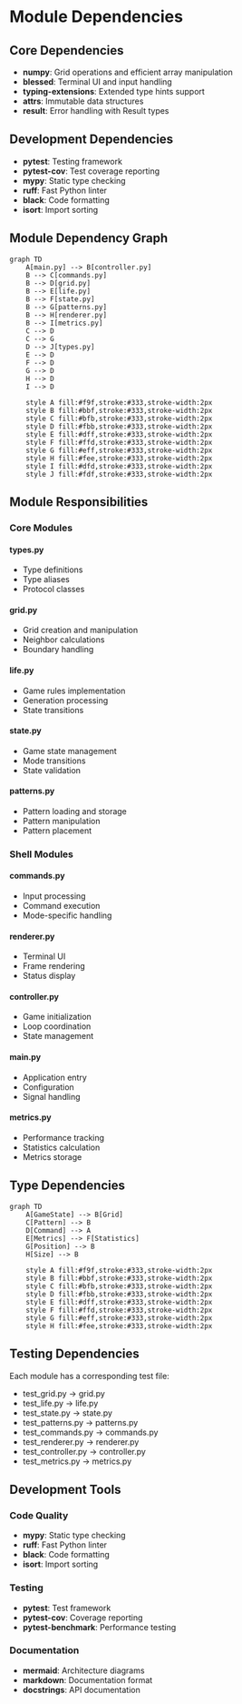 <!-- markdownlint-disable MD033 -->

# Module Dependencies

## Core Dependencies

- **numpy**: Grid operations and efficient array manipulation
- **blessed**: Terminal UI and input handling
- **typing-extensions**: Extended type hints support
- **attrs**: Immutable data structures
- **result**: Error handling with Result types

## Development Dependencies

- **pytest**: Testing framework
- **pytest-cov**: Test coverage reporting
- **mypy**: Static type checking
- **ruff**: Fast Python linter
- **black**: Code formatting
- **isort**: Import sorting

## Module Dependency Graph

```mermaid
graph TD
    A[main.py] --> B[controller.py]
    B --> C[commands.py]
    B --> D[grid.py]
    B --> E[life.py]
    B --> F[state.py]
    B --> G[patterns.py]
    B --> H[renderer.py]
    B --> I[metrics.py]
    C --> D
    C --> G
    D --> J[types.py]
    E --> D
    F --> D
    G --> D
    H --> D
    I --> D
    
    style A fill:#f9f,stroke:#333,stroke-width:2px
    style B fill:#bbf,stroke:#333,stroke-width:2px
    style C fill:#bfb,stroke:#333,stroke-width:2px
    style D fill:#fbb,stroke:#333,stroke-width:2px
    style E fill:#dff,stroke:#333,stroke-width:2px
    style F fill:#ffd,stroke:#333,stroke-width:2px
    style G fill:#eff,stroke:#333,stroke-width:2px
    style H fill:#fee,stroke:#333,stroke-width:2px
    style I fill:#dfd,stroke:#333,stroke-width:2px
    style J fill:#fdf,stroke:#333,stroke-width:2px
```

## Module Responsibilities

### Core Modules

#### types.py

- Type definitions
- Type aliases
- Protocol classes

#### grid.py

- Grid creation and manipulation
- Neighbor calculations
- Boundary handling

#### life.py

- Game rules implementation
- Generation processing
- State transitions

#### state.py

- Game state management
- Mode transitions
- State validation

#### patterns.py

- Pattern loading and storage
- Pattern manipulation
- Pattern placement

### Shell Modules

#### commands.py

- Input processing
- Command execution
- Mode-specific handling

#### renderer.py

- Terminal UI
- Frame rendering
- Status display

#### controller.py

- Game initialization
- Loop coordination
- State management

#### main.py

- Application entry
- Configuration
- Signal handling

#### metrics.py

- Performance tracking
- Statistics calculation
- Metrics storage

## Type Dependencies

```mermaid
graph TD
    A[GameState] --> B[Grid]
    C[Pattern] --> B
    D[Command] --> A
    E[Metrics] --> F[Statistics]
    G[Position] --> B
    H[Size] --> B
    
    style A fill:#f9f,stroke:#333,stroke-width:2px
    style B fill:#bbf,stroke:#333,stroke-width:2px
    style C fill:#bfb,stroke:#333,stroke-width:2px
    style D fill:#fbb,stroke:#333,stroke-width:2px
    style E fill:#dff,stroke:#333,stroke-width:2px
    style F fill:#ffd,stroke:#333,stroke-width:2px
    style G fill:#eff,stroke:#333,stroke-width:2px
    style H fill:#fee,stroke:#333,stroke-width:2px
```

## Testing Dependencies

Each module has a corresponding test file:

- test_grid.py → grid.py
- test_life.py → life.py
- test_state.py → state.py
- test_patterns.py → patterns.py
- test_commands.py → commands.py
- test_renderer.py → renderer.py
- test_controller.py → controller.py
- test_metrics.py → metrics.py

## Development Tools

### Code Quality

- **mypy**: Static type checking
- **ruff**: Fast Python linter
- **black**: Code formatting
- **isort**: Import sorting

### Testing

- **pytest**: Test framework
- **pytest-cov**: Coverage reporting
- **pytest-benchmark**: Performance testing

### Documentation

- **mermaid**: Architecture diagrams
- **markdown**: Documentation format
- **docstrings**: API documentation
   